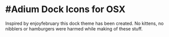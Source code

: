 #Adium Dock Icons for OSX
=======================================

Inspired by enjoyfebruary this dock theme has been created.
No kittens, no nibblers or hamburgers were harmed while making of these stuff.
